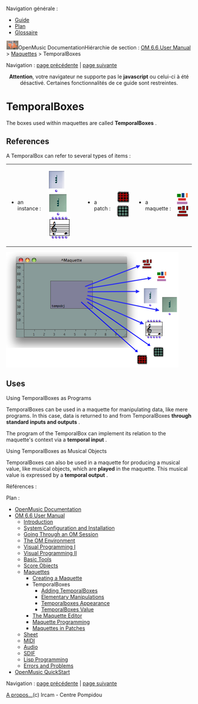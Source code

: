 <div id="tplf" class="tplPage">

<div id="tplh">

<span class="hidden">Navigation générale : </span>

  - [<span>Guide</span>](OM-Documentation.md)
  - [<span>Plan</span>](OM-Documentation_1.md)
  - [<span>Glossaire</span>](OM-Documentation_2.md)

</div>

<div id="tplt">

![empty.gif](../tplRes/page/empty.gif)![logoom1.png](../res/logoom1.png)<span class="tplTi">OpenMusic
Documentation</span><span class="sw_outStack_navRoot"><span class="hidden">Hiérarchie
de section : </span>[<span>OM 6.6 User
Manual</span>](OM-User-Manual.md)<span class="stkSep"> \>
</span>[<span>Maquettes</span>](Maquettes.md)<span class="stkSep"> \>
</span><span class="stkSel_yes"><span>TemporalBoxes</span></span></span>

</div>

<div class="tplNav">

<span class="hidden">Navigation : </span>[<span>page
précédente</span>](Maquette.md "page précédente(Creating a Maquette)")<span class="hidden">
| </span>[<span>page
suivante</span>](AddingTempbox.md "page suivante(Adding TemporalBoxes)")

</div>

<div id="tplc" class="tplc_out_yes">

<div style="text-align: center;">

**Attention**, votre navigateur ne supporte pas le **javascript** ou
celui-ci à été désactivé. Certaines fonctionnalités de ce guide sont
restreintes.

</div>

<div class="headCo">

# <span>TemporalBoxes</span>

<div class="headCo_co">

<div>

<div class="infobloc">

<div class="txt">

The boxes used within maquettes are called **TemporalBoxes** .

</div>

</div>

<div class="part">

## <span>References</span>

<div class="part_co">

<div class="infobloc">

<div class="txt">

A TemporalBox can refer to several types of items :

<table>
<tbody>
<tr class="odd">
<td><ul>
<li><p>an instance :</p></li>
</ul></td>
<td><p><span class="iconButton_tim"><img src="../res/glob_icon.png" class="sfile_icon-png_icon-gif_icon" width="44" height="60" alt="glob_icon.png" /></span> <span class="iconButton_tim"><img src="../res/inst_icon.png" class="sfile_icon-png_icon-gif_icon" width="53" height="60" alt="inst_icon.png" /></span> <span class="iconButton_tim"><img src="../res/factory_icon.png" class="sfile_icon-png_icon-gif_icon" width="60" height="61" alt="factory_icon.png" /></span></p></td>
<td><ul>
<li><p>a patch :</p></li>
</ul></td>
<td><p><span class="iconButton_tim"><img src="../res/patcred_icon.png" class="sfile_icon-png_icon-gif_icon" width="37" height="33" alt="patcred_icon.png" /></span> <span class="iconButton_tim"><img src="../res/patchblue_icon.png" class="sfile_icon-png_icon-gif_icon" width="36" height="36" alt="patchblue_icon.png" /></span></p></td>
<td><ul>
<li><p>a maquette :</p></li>
</ul></td>
<td><p><span class="iconButton_tim"><img src="../res/maq2_icon.png" class="sfile_icon-png_icon-gif_icon" width="29" height="32" alt="maq2_icon.png" /></span> <span class="iconButton_tim"><img src="../res/maq4_icon.png" class="sfile_icon-png_icon-gif_icon" width="31" height="30" alt="maq4_icon.png" /></span></p></td>
</tr>
</tbody>
</table>

</div>

<div class="caption">

<div class="caption_co">

![maqobj.png](../res/maqobj.png)

</div>

</div>

</div>

</div>

</div>

<div class="part">

## <span>Uses</span>

<div class="part_co">

<div class="infobloc">

<div class="infobloc_ti">

<span>Using TemporalBoxes as Programs</span>

</div>

<div class="txt">

TemporalBoxes can be used in a maquette for manipulating data, like mere
programs. In this case, data is returned to and from TemporalBoxes
**through standard inputs and outputs** .

The program of the TemporalBox can implement its relation to the
maquette's context via a **temporal input** .

</div>

</div>

<div class="infobloc">

<div class="infobloc_ti">

<span>Using TemporalBoxes as Musical Objects</span>

</div>

<div class="txt">

TemporalBoxes can also be used in a maquette for producing a musical
value, like musical objects, which are **played** in the maquette. This
musical value is expressed by a **temporal output** .

</div>

</div>

</div>

</div>

</div>

</div>

</div>

<span class="hidden">Références : </span>

</div>

<div id="tplo" class="tplo_out_yes">

<div class="tplOTp">

<div class="tplOBm">

<div id="mnuFrm">

<span class="hidden">Plan :</span>

<div id="mnuFrmUp" onmouseout="menuScrollTiTask.fSpeed=0;" onmouseover="if(menuScrollTiTask.fSpeed&gt;=0) {menuScrollTiTask.fSpeed=-2; scTiLib.addTaskNow(menuScrollTiTask);}" onclick="menuScrollTiTask.fSpeed-=2;" style="display: none;">

<span id="mnuFrmUpLeft">[](#)</span><span id="mnuFrmUpCenter"></span><span id="mnuFrmUpRight"></span>

</div>

<div id="mnuScroll">

  - [<span>OpenMusic Documentation</span>](OM-Documentation.md)
  - [<span>OM 6.6 User Manual</span>](OM-User-Manual.md)
      - [<span>Introduction</span>](00-Sommaire.md)
      - [<span>System Configuration and
        Installation</span>](Installation.md)
      - [<span>Going Through an OM Session</span>](Goingthrough.md)
      - [<span>The OM Environment</span>](Environment.md)
      - [<span>Visual Programming I</span>](BasicVisualProgramming.md)
      - [<span>Visual Programming
        II</span>](AdvancedVisualProgramming.md)
      - [<span>Basic Tools</span>](BasicObjects.md)
      - [<span>Score Objects</span>](ScoreObjects.md)
      - [<span>Maquettes</span>](Maquettes.md)
          - [<span>Creating a Maquette</span>](Maquette.md)
          - <span id="i2" class="outLeftSel_yes"><span>TemporalBoxes</span></span>
              - [<span>Adding TemporalBoxes</span>](AddingTempbox.md)
              - [<span>Elementary Manipulations</span>](elementary.md)
              - [<span>Temporalboxes Appearance</span>](Appearance.md)
              - [<span>TemporalBoxes Value</span>](TempValues.md)
          - [<span>The Maquette Editor</span>](Editor.md)
          - [<span>Maquette
            Programming</span>](Programming%20Maquette.md)
          - [<span>Maquettes in
            Patches</span>](Maquettes%20in%20Patches.md)
      - [<span>Sheet</span>](Sheet.md)
      - [<span>MIDI</span>](MIDI.md)
      - [<span>Audio</span>](Audio.md)
      - [<span>SDIF</span>](SDIF.md)
      - [<span>Lisp Programming</span>](Lisp.md)
      - [<span>Errors and Problems</span>](errors.md)
  - [<span>OpenMusic QuickStart</span>](QuickStart-Chapters.md)

</div>

<div id="mnuFrmDown" onmouseout="menuScrollTiTask.fSpeed=0;" onmouseover="if(menuScrollTiTask.fSpeed&lt;=0) {menuScrollTiTask.fSpeed=2; scTiLib.addTaskNow(menuScrollTiTask);}" onclick="menuScrollTiTask.fSpeed+=2;" style="display: none;">

<span id="mnuFrmDownLeft">[](#)</span><span id="mnuFrmDownCenter"></span><span id="mnuFrmDownRight"></span>

</div>

</div>

</div>

</div>

</div>

<div class="tplNav">

<span class="hidden">Navigation : </span>[<span>page
précédente</span>](Maquette.md "page précédente(Creating a Maquette)")<span class="hidden">
| </span>[<span>page
suivante</span>](AddingTempbox.md "page suivante(Adding TemporalBoxes)")

</div>

<div id="tplb">

[<span>A propos...</span>](OM-Documentation_3.md)(c) Ircam - Centre
Pompidou

</div>

</div>
